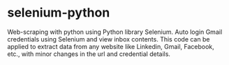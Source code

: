 # selenium-python
Web-scraping with python using Python library Selenium.
Auto login Gmail credentials using Selenium and view inbox contents.
This code can be applied to extract data from any website like Linkedin, Gmail, Facebook, etc., with minor changes in the url and credential details.
